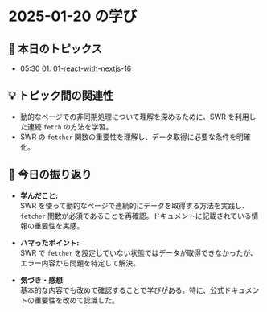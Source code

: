 # 2025-01-20 の学び

## 📝 本日のトピックス

- 05:30 [01. 01-react-with-nextjs-16](./01-01-react-with-nextjs-16/)

## 💡 トピック間の関連性

- 動的なページでの非同期処理について理解を深めるために、SWR を利用した連続 `fetch` の方法を学習。
- SWR の `fetcher` 関数の重要性を理解し、データ取得に必要な条件を明確化。

## 📌 今日の振り返り

- **学んだこと:**  
  SWR を使って動的なページで連続的にデータを取得する方法を実践し、`fetcher` 関数が必須であることを再確認。ドキュメントに記載されている情報の重要性を実感。

- **ハマったポイント:**  
  SWR で `fetcher` を設定していない状態ではデータが取得できなかったが、エラー内容から問題を特定して解決。

- **気づき・感想:**  
  基本的な内容でも改めて確認することで学びがある。特に、公式ドキュメントの重要性を改めて認識した。
